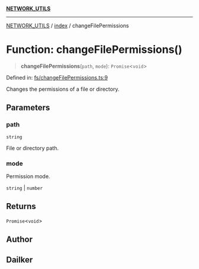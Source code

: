 [**NETWORK_UTILS**](../../README.md)

***

[NETWORK_UTILS](../../README.md) / [index](../README.md) / changeFilePermissions

# Function: changeFilePermissions()

> **changeFilePermissions**(`path`, `mode`): `Promise`\<`void`\>

Defined in: [fs/changeFilePermissions.ts:9](https://github.com/dailker/everyutil-js/blob/7799f3f003cb23f425be3f1c83c38483e2648188/src/fs/changeFilePermissions.ts#L9)

Changes the permissions of a file or directory.

## Parameters

### path

`string`

File or directory path.

### mode

Permission mode.

`string` | `number`

## Returns

`Promise`\<`void`\>

## Author

## Dailker
